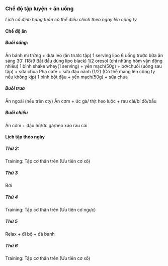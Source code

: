 ### Chế độ tập luyện + ăn uống
*Lịch cố định hàng tuần có thể điều chỉnh theo ngày lên công ty*

#### Chế độ ăn 
##### Buổi sáng:
Ăn bánh mì trứng + dưa leo (ăn trước tập) 
1 serving lipo 6 uống trước bữa ăn sáng 30' (18/9 Bắt đầu dùng lipo black)
1/2 oresol (chỉ những hôm vận động nhiều)
1 bình shake whey(1 serving) + yến mạch(50g) + bơ/chuối (uống sau tập) + sữa chua
Pha cafe + sữa đậu nành (1/2) (Có thể mang lên công ty nếu không kịp)
1 bình bột đậu + yến mạch(50g) + sữa chua


##### Buổi trưa
Ăn ngoài (nếu trên cty)
Ăn cơm + ức gà/ thịt heo luộc + rau cải/bí đỏ/bầu

##### Buổi chiều
Ăn cơm + đậu hũ/ức gà/heo xào rau cải

#### Lịch tập theo ngày
##### Thứ 2: 
Training: Tập cơ thân trên (Ưu tiên cơ xô)

##### Thứ 3
Bơi

##### Thứ 4
Training: Tập cơ thân trên (Ưu tiên cơ ngực)

##### Thứ 5
Relax + đi bộ + đá banh

##### Thứ 6
Training: Tập cơ thân trên (Ưu tiên cơ xô)

